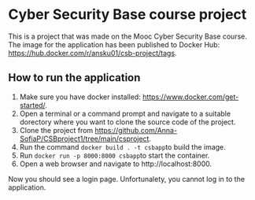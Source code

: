 # Cyber Security Base course project

This is a project that was made on the Mooc Cyber Security Base course.
The image for the application has been published to Docker Hub: https://hub.docker.com/r/ansku01/csb-project/tags.

## How to run the application

1. Make sure you have docker installed: https://www.docker.com/get-started/.
2. Open a terminal or a command prompt and navigate to a suitable dorectory where you want to clone the source code of the project.
3. Clone the project from https://github.com/Anna-SofiaP/CSBproject1/tree/main/csproject.
4. Run the command `docker build . -t csbapp`to build the image.
5. Run `docker run -p 8000:8000 csbapp`to start the container.
6. Open a web browser and navigate to http://localhost:8000.

Now you should see a login page. Unfortunalety, you cannot log in to the application.
